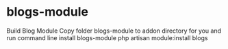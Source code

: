 # blogs-module
Build Blog Module
Copy folder blogs-module to addon directory for you
and run command line install blogs-module
php artisan module:install blogs
